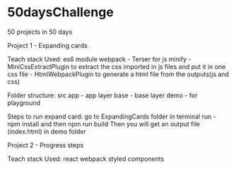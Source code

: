 # 50daysChallenge
50 projects in 50 days

Project 1 - Expanding cards

Teach stack Used:
es6 module
webpack
    - Terser for js minify
    - MiniCssExtractPlugin to extract the css imported in js files and put it in one css file
    - HtmlWebpackPlugin to generate a html file from the outputs(js and css)

Folder structure:
    src 
        app  - app layer
        base - base layer
    demo - for playground

Steps to run expand card:
    go to ExpandingCards folder in terminal
    run - npm install and then npm run build
        Then you will get an output file (index.html) in demo folder


Project 2 - Progress steps

Teach stack Used:
react
webpack
styled components
